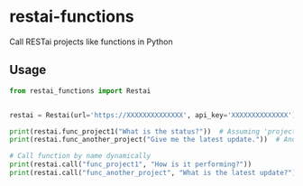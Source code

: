 # restai-functions

Call RESTai projects like functions in Python

## Usage

```python
from restai_functions import Restai


restai = Restai(url='https://XXXXXXXXXXXXXX', api_key='XXXXXXXXXXXXXX')

print(restai.func_project1("What is the status?"))  # Assuming 'project1' exists
print(restai.func_another_project("Give me the latest update."))  # Another project

# Call function by name dynamically
print(restai.call("func_project1", "How is it performing?"))
print(restai.call("func_another_project", "What is the latest update?"))
```
